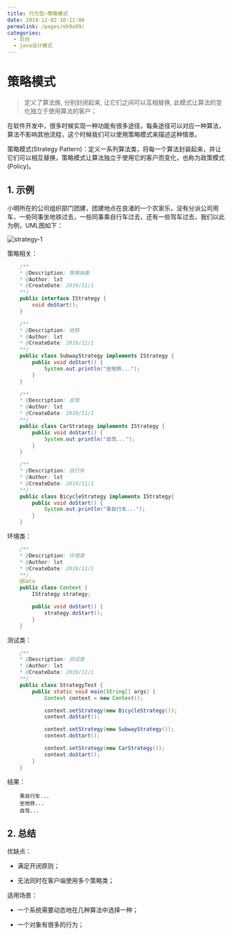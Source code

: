 ```yaml
---
title: 行为型—策略模式
date: 2019-12-02 10:11:00
permalink: /pages/eb9a99/
categories:
  - 后台
  - java设计模式
---
```

# 策略模式

> 定义了算法族, 分别封闭起来, 让它们之间可以互相替换, 此模式让算法的变化独立于使用算法的客户；

在软件开发中，很多时候实现一种功能有很多途径，每条途径可以对应一种算法，算法不影响其他流程，这个时候我们可以使用策略模式来描述这种情景。

 策略模式(Strategy Pattern)：定义一系列算法类，将每一个算法封装起来，并让它们可以相互替换，策略模式让算法独立于使用它的客户而变化，也称为政策模式(Policy)。

## 1. 示例

小明所在的公司组织部门团建，团建地点在良渚的一个农家乐，没有分派公司用车，一些同事坐地铁过去，一些同事乘自行车过去，还有一些驾车过去，我们以此为例，UML图如下：

![strategy-1](https://gitee.com/liuxingtian/markdow/raw/master/02.后台/01.java设计模式/images/strategy/strategy-1.png)

策略相关：

```java
    /**
    * @Description: 策略抽象
    * @Author: lxt
    * @CreateDate: 2019/11/1
    **/
    public interface IStrategy {
        void doStart();
    }

    /**
    * @Description: 地铁
    * @Author: lxt
    * @CreateDate: 2019/11/1
    **/
    public class SubwayStrategy implements IStrategy {
        public void doStart() {
            System.out.println("坐地铁...");
        }
    }

    /**
    * @Description: 自驾
    * @Author: lxt
    * @CreateDate: 2019/11/1
    **/
    public class CarStrategy implements IStrategy {
        public void doStart() {
            System.out.println("自驾...");
        }
    }

    /**
    * @Description: 自行车
    * @Author: lxt
    * @CreateDate: 2019/11/1
    **/
    public class BicycleStrategy implements IStrategy{
        public void doStart() {
            System.out.println("乘自行车...");
        }
    }
```

环境类：

```java
    /**
    * @Description: 环境类
    * @Author: lxt
    * @CreateDate: 2019/11/1
    **/
    @Data
    public class Context {
        IStrategy strategy;

        public void doStart() {
            strategy.doStart();
        }
    }
```

测试类：

```java
    /**
    * @Description: 测试类
    * @Author: lxt
    * @CreateDate: 2019/11/1
    **/
    public class StrategyTest {
        public static void main(String[] args) {
            Context context = new Context();

            context.setStrategy(new BicycleStrategy());
            context.doStart();

            context.setStrategy(new SubwayStrategy());
            context.doStart();

            context.setStrategy(new CarStrategy());
            context.doStart();
        }
    }
```

结果：

```String
    乘自行车...
    坐地铁...
    自驾...
```

## 2. 总结

优缺点：

- 满足开闭原则；

- 无法同时在客户端使用多个策略类；

适用场景：

- 一个系统需要动态地在几种算法中选择一种；

- 一个对象有很多的行为；
